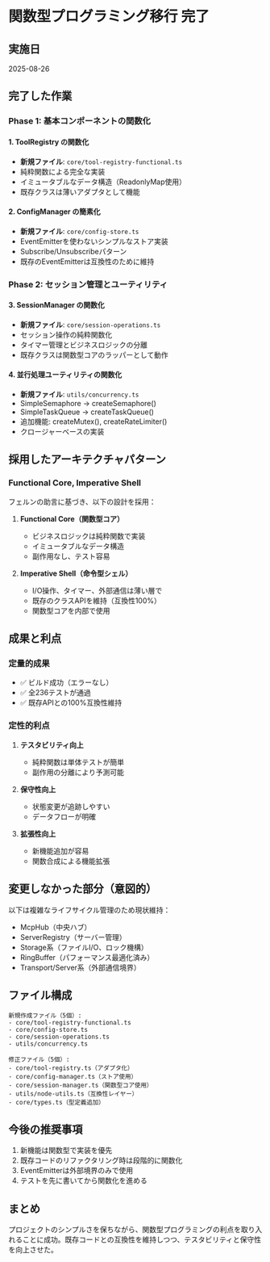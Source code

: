 # 関数型プログラミング移行 完了

## 実施日
2025-08-26

## 完了した作業

### Phase 1: 基本コンポーネントの関数化

#### 1. ToolRegistry の関数化
- **新規ファイル**: `core/tool-registry-functional.ts`
- 純粋関数による完全な実装
- イミュータブルなデータ構造（ReadonlyMap使用）
- 既存クラスは薄いアダプタとして機能

#### 2. ConfigManager の簡素化  
- **新規ファイル**: `core/config-store.ts`
- EventEmitterを使わないシンプルなストア実装
- Subscribe/Unsubscribeパターン
- 既存のEventEmitterは互換性のために維持

### Phase 2: セッション管理とユーティリティ

#### 3. SessionManager の関数化
- **新規ファイル**: `core/session-operations.ts`
- セッション操作の純粋関数化
- タイマー管理とビジネスロジックの分離
- 既存クラスは関数型コアのラッパーとして動作

#### 4. 並行処理ユーティリティの関数化
- **新規ファイル**: `utils/concurrency.ts`
- SimpleSemaphore → createSemaphore()
- SimpleTaskQueue → createTaskQueue()
- 追加機能: createMutex(), createRateLimiter()
- クロージャーベースの実装

## 採用したアーキテクチャパターン

### Functional Core, Imperative Shell

フェルンの助言に基づき、以下の設計を採用：

1. **Functional Core（関数型コア）**
   - ビジネスロジックは純粋関数で実装
   - イミュータブルなデータ構造
   - 副作用なし、テスト容易

2. **Imperative Shell（命令型シェル）**
   - I/O操作、タイマー、外部通信は薄い層で
   - 既存のクラスAPIを維持（互換性100%）
   - 関数型コアを内部で使用

## 成果と利点

### 定量的成果
- ✅ ビルド成功（エラーなし）
- ✅ 全236テストが通過
- ✅ 既存APIとの100%互換性維持

### 定性的利点
1. **テスタビリティ向上**
   - 純粋関数は単体テストが簡単
   - 副作用の分離により予測可能

2. **保守性向上**
   - 状態変更が追跡しやすい
   - データフローが明確

3. **拡張性向上**
   - 新機能追加が容易
   - 関数合成による機能拡張

## 変更しなかった部分（意図的）

以下は複雑なライフサイクル管理のため現状維持：
- McpHub（中央ハブ）
- ServerRegistry（サーバー管理）
- Storage系（ファイルI/O、ロック機構）
- RingBuffer（パフォーマンス最適化済み）
- Transport/Server系（外部通信境界）

## ファイル構成

```
新規作成ファイル（5個）:
- core/tool-registry-functional.ts
- core/config-store.ts  
- core/session-operations.ts
- utils/concurrency.ts

修正ファイル（5個）:
- core/tool-registry.ts（アダプタ化）
- core/config-manager.ts（ストア使用）
- core/session-manager.ts（関数型コア使用）
- utils/node-utils.ts（互換性レイヤー）
- core/types.ts（型定義追加）
```

## 今後の推奨事項

1. 新機能は関数型で実装を優先
2. 既存コードのリファクタリング時は段階的に関数化
3. EventEmitterは外部境界のみで使用
4. テストを先に書いてから関数化を進める

## まとめ

プロジェクトのシンプルさを保ちながら、関数型プログラミングの利点を取り入れることに成功。既存コードとの互換性を維持しつつ、テスタビリティと保守性を向上させた。